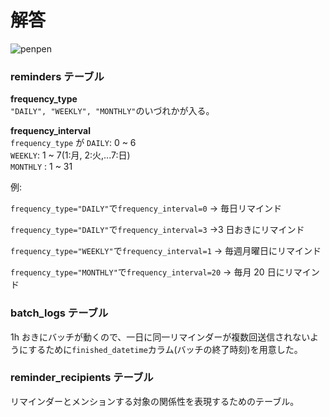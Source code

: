 # 解答

![penpen](https://user-images.githubusercontent.com/76472239/189506890-57390d99-4285-43a2-8889-c63229b0934c.png)

### reminders テーブル

**frequency_type**  
`"DAILY", "WEEKLY", "MONTHLY"`のいづれかが入る。

**frequency_interval**  
`frequency_type` が
`DAILY`: 0 ~ 6  
`WEEKLY`: 1 ~ 7(1:月, 2:火,...7:日)  
`MONTHLY` : 1 ~ 31

例:

`frequency_type="DAILY"`で`frequency_interval=0`
→ 毎日リマインド

`frequency_type="DAILY"`で`frequency_interval=3`
→3 日おきにリマインド

`frequency_type="WEEKLY"`で`frequency_interval=1`
→ 毎週月曜日にリマインド

`frequency_type="MONTHLY"`で`frequency_interval=20`
→ 毎月 20 日にリマインド

### batch_logs テーブル

1h おきにバッチが動くので、一日に同一リマインダーが複数回送信されないようにするために`finished_datetime`カラム(バッチの終了時刻)を用意した。

### reminder_recipients テーブル

リマインダーとメンションする対象の関係性を表現するためのテーブル。
